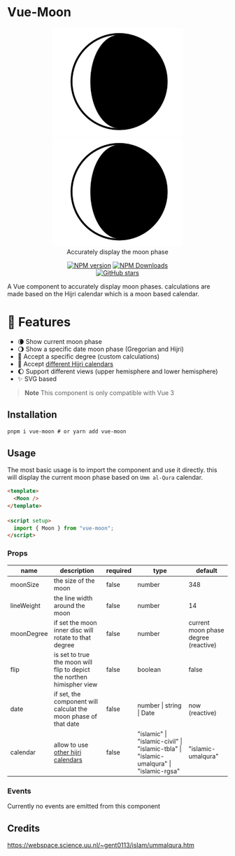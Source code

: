 # Vue-Moon

<p align="center">
<a href="https://github.com/gimyboya/vue-moon#gh-light-mode-only">
  <img src="https://raw.githubusercontent.com/gimyboya/vue-moon/master/public/Screenshot.png#gh-light-mode-only" alt="Vue-Moon - Accurately display the moon phase" width="300">
</a>
<a href="https://github.com/vueuse/vueuse#gh-dark-mode-only">
  <img src="https://raw.githubusercontent.com/gimyboya/vue-moon/master/public/Screenshot.png#gh-dark-mode-only" alt="Vue-Moon - Accurately display the moon phase" width="300">
</a>
<br>
Accurately display the moon phase
</p>

<p align="center">
<a href="https://www.npmjs.com/package/vue-moon" target="__blank"><img src="https://img.shields.io/npm/v/vue-moon?color=a1b858&label=" alt="NPM version"></a>
<a href="https://www.npmjs.com/package/vue-moon" target="__blank"><img alt="NPM Downloads" src="https://img.shields.io/npm/dm/vue-moon?color=50a36f&label="></a>

<br>
<a href="https://github.com/gimyboya/vue-moon" target="__blank"><img alt="GitHub stars" src="https://img.shields.io/github/stars/gimyboya/vue-moon?style=social"></a>
</p>

A Vue component to accurately display moon phases. calculations are made based on the Hijri calendar which is a moon based calendar.

# 🚀 Features

- 🌘 Show current moon phase
- 🌖 Show a specific date moon phase (Gregorian and Hijri)
- 📐 Accept a specific degree (custom calculations)
- 📅 Accept [different Hijri calendars](https://cldr.unicode.org/development/development-process/design-proposals/islamic-calendar-types)
- 🌔 Support different views (upper hemisphere and lower hemisphere)
- ✨ SVG based

> **Note**
> This component is only compatible with Vue 3

## Installation

```
pnpm i vue-moon # or yarn add vue-moon
```

## Usage

The most basic usage is to import the component and use it directly. this will display the current moon phase based on `Umm al-Qura` calendar.

```html
<template>
  <Moon />
</template>

<script setup>
  import { Moon } from "vue-moon";
</script>
```

### Props

| name       | description                                                                                                                            | required | type                                                                                   | default                              |
| ---------- | -------------------------------------------------------------------------------------------------------------------------------------- | -------- | -------------------------------------------------------------------------------------- | ------------------------------------ |
| moonSize   | the size of the moon                                                                                                                   | false    | number                                                                                 | 348                                  |
| lineWeight | the line width around the moon                                                                                                         | false    | number                                                                                 | 14                                   |
| moonDegree | if set the moon inner disc will rotate to that degree                                                                                  | false    | number                                                                                 | current moon phase degree (reactive) |
| flip       | is set to true the moon will flip to depict the northen himispher view                                                                 | false    | boolean                                                                                | false                                |
| date       | if set, the component will calculat the moon phase of that date                                                                        | false    | number \| string \| Date                                                               | now (reactive)                       |
| calendar   | allow to use [other hijri calendars](https://cldr.unicode.org/development/development-process/design-proposals/islamic-calendar-types) | false    | "islamic" \| "islamic-civil" \| "islamic-tbla" \| "islamic-umalqura" \| "islamic-rgsa" | "islamic-umalqura"                   |

### Events

Currently no events are emitted from this component

## Credits

https://webspace.science.uu.nl/~gent0113/islam/ummalqura.htm
